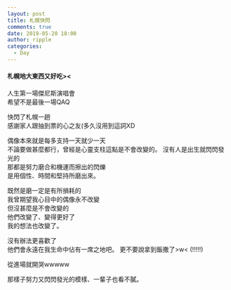 ```yaml
---
layout: post
title: 札幌快閃
comments: true
date: 2019-05-20 18:00
author: ripple
categories:
  - Day
---
```


#### 札幌地大東西又好吃><

人生第一場傑尼斯演唱會<br>
希望不是最後一場QAQ<br>

快閃了札幌一趟<br>
感謝家人跟抽到票的心之友(多久沒用到這詞XD<br>

偶像本來就是每多支持一天就少一天<br>
不論要做甚麼都行，曾經是心靈支柱這點是不會改變的。
沒有人是出生就閃閃發光的<br>
那都是努力磨合和機運而擦出的閃爍<br>
是用個性、時間和堅持所磨出來。<br>

既然是磨一定是有所損耗的<br>
我曾期望我心目中的偶像永不改變<br>
但沒甚麼是不會改變的<br>
他們改變了、變得更好了<br>
我的想法也改變了。<br>

沒有辦法更喜歡了<br>
他們會永遠在我生命中佔有一席之地吧。
更不要說拿到飯撒了>w< (!!!!!)<br>

從進場就開哭wwwww<br>

那樣子努力又閃閃發光的模樣、一輩子也看不膩。<br>
